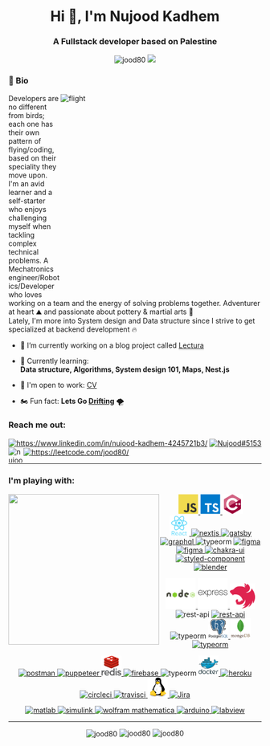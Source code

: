 <h1 align="center">Hi 👋, I'm Nujood Kadhem</h1>
<h3 align="center">A Fullstack developer based on Palestine</h3>

<p align="middle">
 <img src="https://komarev.com/ghpvc/?username=jood80&label=Profile%20views&color=0e75b6&style=flat" alt="jood80" />
 <img src ="https://badges.pufler.dev/years/jood80" /> 
</p>
 

### 📝 Bio
 
 <a href="https://tabletopwhale.com/2014/09/29/flight-videos-deconstructed.html" target="_blank" rel="noreferrer"> <img src="https://www.basicknowledge101.com/photos/2015/flight%20deconstructed.gif" alt="flight" width="400" height="400" align="right"/> </a>
  Developers are no different from birds; each one has their own pattern of flying/coding, based on their speciality they move upon.
  <br/> I'm an avid learner and a self-starter who enjoys challenging myself when tackling complex technical problems. A Mechatronics engineer/Robotics/Developer who loves working on a team and the energy of solving problems together. Adventurer at heart ⛰️ and passionate about pottery & martial arts 🥷 <br/>
Lately, I'm more into System design and Data structure since I strive to get specialized at backend development :fire:

- 🔭 I’m currently working on a blog project called [Lectura](https://github.com/Survival-DEV/blog-backend)

- 🌱 Currently learning: <br/>
   **Data structure, Algorithms, System design 101, Maps, Nest.js**

- 📄 I'm open to work: [CV](https://drive.google.com/file/d/18W9rgYLHcXwrXjgtWv0w-B1rup593LLs/view?usp=sharing)

- :motorcycle:	Fun fact: **Lets Go [Drifting](https://www.youtube.com/watch?v=opsmd5yuBF0)** 🌪️ 


<h3 align="left">Reach me out:</h3>
<p align="left">
<a href="https://linkedin.com/in/nujood-kadhem-4245721b3/" target="blank"><img align="center" src="https://upload.wikimedia.org/wikipedia/commons/c/ca/LinkedIn_logo_initials.png" alt="https://www.linkedin.com/in/nujood-kadhem-4245721b3/" height="22" width="22" /></a>
<a href="https://discord.gg/Nujood#5153" target="blank"><img align="center" src="https://raw.githubusercontent.com/rahuldkjain/github-profile-readme-generator/master/src/images/icons/Social/discord.svg" alt="Nujood#5153" height="30" width="40" /></a>
<a href="https://www.leetcode.com/jood80/" target="blank"><img align="center" src="https://raw.githubusercontent.com/rahuldkjain/github-profile-readme-generator/master/src/images/icons/Social/leet-code.svg" alt="https://leetcode.com/jood80/" height="30" width="30" /></a>
<a href="https://mail.google.com/mail/u/0/?view=cm&amp;fs=1&amp;tf=1&amp;source=mailto&amp;su=subject+message&amp;to=shawar.nujood@gmail.com" rel="nofollow">
 <img align="left" alt="nujood|gmail" width="30" height="30" src="https://upload.wikimedia.org/wikipedia/commons/thumb/8/8c/Gmail_Icon_%282013-2020%29.svg/2048px-Gmail_Icon_%282013-2020%29.svg.png" data-canonical-src="https://i.imgur.com/kn7FfLZ.png" style="max-width: 100%;">
 </a>
</p>

 ----
<span>
<h3 align="left">I'm playing with:</h3> 
 <img align="left" src="https://media4.giphy.com/media/wrWQtb0qxUV0FxbYgU/giphy.gif?cid=790b7611668e11713a9aa5cb8ef30f16f2d637536fc4d0e5&rid=giphy.gif&ct=g" width="300" height="300"/>
</span>
<div align="middle" >
  <a href="https://developer.mozilla.org/en-US/docs/Web/JavaScript" target="_blank" rel="noreferrer"> <img src="https://raw.githubusercontent.com/devicons/devicon/master/icons/javascript/javascript-original.svg" alt="javascript" width="40" height="40"/> </a> 
 <a href="https://www.typescriptlang.org/" target="_blank" rel="noreferrer"> <img src="https://raw.githubusercontent.com/devicons/devicon/master/icons/typescript/typescript-original.svg" alt="typescript" width="40" height="40"/> </a>
 <a href="https://www.w3schools.com/cpp/" target="_blank" rel="noreferrer"> <img src="https://raw.githubusercontent.com/devicons/devicon/master/icons/cplusplus/cplusplus-original.svg" alt="cplusplus" width="40" height="40"/> </a>
</div>

<div align="middle">
  <a href="https://reactjs.org/" target="_blank" rel="noreferrer"> <img src="https://raw.githubusercontent.com/devicons/devicon/master/icons/react/react-original-wordmark.svg" alt="react" width="40" height="40"/> </a>
   <a href="https://nextjs.org/" target="_blank" rel="noreferrer"> <img src="https://cdn.worldvectorlogo.com/logos/nextjs-2.svg" alt="nextjs" width="40" height="40"/> </a>
  <a href="https://www.gatsbyjs.com/" target="_blank" rel="noreferrer"> <img src="https://www.vectorlogo.zone/logos/gatsbyjs/gatsbyjs-icon.svg" alt="gatsby" width="40" height="40"/> </a> 
  <a href="https://graphql.org" target="_blank" rel="noreferrer">
    <img src="https://www.vectorlogo.zone/logos/graphql/graphql-icon.svg" alt="graphql" width="40" height="40"/> 
  </a> 
 <img src="https://upload.wikimedia.org/wikipedia/commons/5/58/Location_arithmetic_vertical.svg" alt="typeorm" width="20" height="40"/>
  <a href="https://www.figma.com/" target="_blank" rel="noreferrer"> 
  <img src="https://www.vectorlogo.zone/logos/figma/figma-icon.svg" alt="figma" width="40" height="40"/> 
  </a>
   <a href="https://mui.com/" target="_blank" rel="noreferrer"> 
  <img src="https://v4.material-ui.com/static/logo.png" alt="figma" width="40" height="40"/> 
  </a>
 <a href="https://chakra-ui.com/" target="_blank" rel="noreferrer"> 
  <img src="https://www.coffeeclass.io/logos/chakra-ui.png" alt="chakra-ui" width="40" height="40"/> 
  </a>
  <a href="https://styled-components.com/" target="_blank" rel="noreferrer"> 
  <img src="https://cdn-media-1.freecodecamp.org/images/1*p1TndLk3UsGPBsM7qHPZIw.png" alt="styled-component" width="40" height="40"/> 
  </a>
  <a href="https://www.blender.org/" target="_blank" rel="noreferrer"> <img src="https://download.blender.org/branding/community/blender_community_badge_white.svg" alt="blender" width="50" height="60"/> </a>
 
<a href="https://nodejs.org" target="_blank" rel="noreferrer"> <img src="https://raw.githubusercontent.com/devicons/devicon/master/icons/nodejs/nodejs-original-wordmark.svg" alt="nodejs" width="60" height="60"/> </a>
  <a href="https://expressjs.com" target="_blank" rel="noreferrer"> <img src="https://raw.githubusercontent.com/devicons/devicon/master/icons/express/express-original-wordmark.svg" alt="express" width="60" height="60"/> </a>
  <a href="https://nestjs.com/" target="_blank" rel="noreferrer">
   <img src="https://raw.githubusercontent.com/devicons/devicon/master/icons/nestjs/nestjs-plain.svg" alt="nestjs" width="50" height="50"/> 
 </a> 
   <img src="https://cdn.changelog.com/uploads/icons/topics/kJ/icon_large.png?v=63683332430" alt="rest-api" width="50" height="50"/>
  <a href="https://sendgrid.com/" target="_blank" rel="noreferrer">
   <img src="https://seeklogo.com/images/S/sendgrid-logo-7574E52082-seeklogo.com.png" alt="rest-api" width="35" height="35"/>
  </a>
 <img src="https://upload.wikimedia.org/wikipedia/commons/5/58/Location_arithmetic_vertical.svg" alt="typeorm" width="20" height="40"/>
 <a href="https://www.postgresql.org" target="_blank" rel="noreferrer"> 
  <img src="https://raw.githubusercontent.com/devicons/devicon/master/icons/postgresql/postgresql-original-wordmark.svg" alt="postgresql" width="40" height="40"/>
 </a> 
<a href="https://www.mongodb.com/" target="_blank" rel="noreferrer"> <img src="https://raw.githubusercontent.com/devicons/devicon/master/icons/mongodb/mongodb-original-wordmark.svg" alt="mongodb" width="40" height="40"/>
 </a>
 <a href="https://typeorm.io/" target="_blank" rel="noreferrer"> <img src="https://avatars.githubusercontent.com/u/20165699?s=200&v=4" alt="typeorm" width="40" height="40"/> </a> 

</div> 
  <div align="middle">
 <a href="https://postman.com" target="_blank" rel="noreferrer"> 
    <img src="https://www.vectorlogo.zone/logos/getpostman/getpostman-icon.svg" alt="postman" width="40" height="40"/> 
  </a>
    <a href="https://github.com/puppeteer/puppeteer" target="_blank" rel="noreferrer">
    <img src="https://www.vectorlogo.zone/logos/pptrdev/pptrdev-official.svg" alt="puppeteer" width="40" height="40"/>
  </a>
  <a href="https://redis.io" target="_blank" rel="noreferrer"> 
    <img src="https://raw.githubusercontent.com/devicons/devicon/master/icons/redis/redis-original-wordmark.svg" alt="redis" width="40" height="40"/>
  </a>
   <a href="https://firebase.google.com/" target="_blank" rel="noreferrer"> 
    <img src="https://www.vectorlogo.zone/logos/firebase/firebase-icon.svg" alt="firebase" width="40" height="40"/>
  </a>
 <img src="https://upload.wikimedia.org/wikipedia/commons/5/58/Location_arithmetic_vertical.svg" alt="typeorm" width="20" height="40"/>
  <a href="https://www.docker.com/" target="_blank" rel="noreferrer">
    <img src="https://raw.githubusercontent.com/devicons/devicon/master/icons/docker/docker-original-wordmark.svg" alt="docker" width="40" height="40"/>
  </a>
   <a href="https://heroku.com" target="_blank" rel="noreferrer">
   <img src="https://www.vectorlogo.zone/logos/heroku/heroku-icon.svg" alt="heroku" width="40" height="40"/> 
  </a>
  <a href="https://circleci.com" target="_blank" rel="noreferrer">
  <img src="https://www.vectorlogo.zone/logos/circleci/circleci-icon.svg" alt="circleci" width="40" height="40"/> </a> 
    <a href="https://travis-ci.org" target="_blank" rel="noreferrer"> <img src="https://www.vectorlogo.zone/logos/travis-ci/travis-ci-icon.svg" alt="travisci" width="40" height="40"/>
  </a> 
  <a href="https://www.linux.org/" target="_blank" rel="noreferrer"> 
   <img src="https://raw.githubusercontent.com/devicons/devicon/master/icons/linux/linux-original.svg" alt="linux" width="40" height="40"/> 
  </a> 
  <a href="https://www.atlassian.com/software/jira" target="_blank" rel="noreferrer"> 
   <img src="https://cdn.icon-icons.com/icons2/2699/PNG/512/atlassian_jira_logo_icon_170511.png" alt="Jira" width="40" height="40"/> 
  </a> 
 </p>
 <a href="https://www.mathworks.com/" target="_blank" rel="noreferrer">
    <img src="https://upload.wikimedia.org/wikipedia/commons/thumb/2/21/Matlab_Logo.png/800px-Matlab_Logo.png" alt="matlab" width="40" height="40"/>
  </a>
  <a href="https://www.mathworks.com/products/simulink.html#:~:text=Simulink%20is%20a%20block%20diagram,and%20deploy%20without%20writing%20code." target="_blank" rel="noreferrer">
    <img src="https://upload.wikimedia.org/wikipedia/en/3/36/Simulink_Logo_%28non-wordmark%29.png" alt="simulink" width="40" height="40"/>
  </a>
  <a href="https://www.wolfram.com/mathematica/" target="_blank" rel="noreferrer">
    <img src="https://icon-library.com/images/wolfram-alpha-icon/wolfram-alpha-icon-17.jpg" alt="wolfram mathematica" width="40" height="40"/>
  </a>
  <a href="https://www.arduino.cc/" target="_blank" rel="noreferrer">
    <img src="https://cdn.worldvectorlogo.com/logos/arduino-1.svg" alt="arduino" width="40" height="40"/> 
  </a> 
  <a href="https://www.ni.com/en-us/shop/labview.html" target="_blank" rel="noreferrer">
    <img src="https://mpng.subpng.com/20180330/tde/kisspng-labview-national-instruments-computer-software-com-techno-5abed8a3651b60.5227293315224567394141.jpg" alt="labview" width="40" height="40"/>
  </a> 
</div>
 
-----
<p align="middle"><img align="center" src="https://github-readme-streak-stats.herokuapp.com/?user=jood80&" alt="jood80" />
 <img  src="https://github-readme-stats.vercel.app/api?username=jood80&show_icons=true&locale=en" alt="jood80" />
 <img  src="https://github-readme-stats.vercel.app/api/top-langs?username=jood80&show_icons=true&locale=en&layout=compact" alt="jood80" />
</p>

